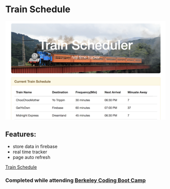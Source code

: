 # Train Schedule

![alt text](/ScreenShot.png)

## Features:
- store data in firebase
- real time tracker
- page auto refresh

[Train Schedule](https://ulaiwa.github.io/TrainSchedule/)

### Completed while attending [Berkeley Coding Boot Camp](https://bootcamp.berkeley.edu/coding/)
